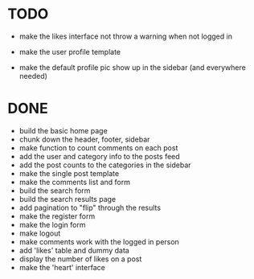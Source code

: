 TODO
====


* make the likes interface not throw a warning when not logged in

* make the user profile template
* make the default profile pic show up in the sidebar (and everywhere needed)


DONE
====
* build the basic home page
* chunk down the header, footer, sidebar
* make function to count comments on each post
* add the user and category info to the posts feed 
* add the post counts to the categories in the sidebar
* make the single post template
* make the comments list and form
* build the search form
* build the search results page
* add pagination to "flip" through the results
* make the register form
* make the login form
* make logout
* make comments work with the logged in person
* add 'likes' table and dummy data
* display the number of likes on a post
* make the 'heart' interface